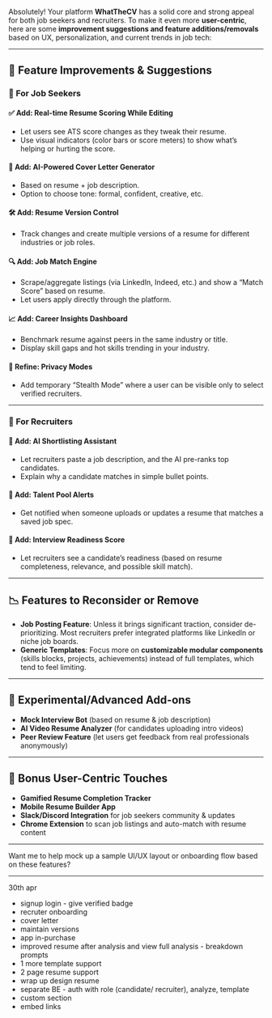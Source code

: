 Absolutely! Your platform **WhatTheCV** has a solid core and strong appeal for both job seekers and recruiters. To make it even more **user-centric**, here are some **improvement suggestions and feature additions/removals** based on UX, personalization, and current trends in job tech:

---

## 🔧 Feature Improvements & Suggestions

### 💼 For Job Seekers

#### ✅ **Add: Real-time Resume Scoring While Editing**
- Let users see ATS score changes as they tweak their resume.
- Use visual indicators (color bars or score meters) to show what’s helping or hurting the score.

#### 🧠 **Add: AI-Powered Cover Letter Generator**
- Based on resume + job description.
- Option to choose tone: formal, confident, creative, etc.

#### 🛠️ **Add: Resume Version Control**
- Track changes and create multiple versions of a resume for different industries or job roles.

#### 🔍 **Add: Job Match Engine**
- Scrape/aggregate listings (via LinkedIn, Indeed, etc.) and show a “Match Score” based on resume.
- Let users apply directly through the platform.

#### 📈 **Add: Career Insights Dashboard**
- Benchmark resume against peers in the same industry or title.
- Display skill gaps and hot skills trending in your industry.

#### 🔐 **Refine: Privacy Modes**
- Add temporary “Stealth Mode” where a user can be visible only to select verified recruiters.

---

### 👥 For Recruiters

#### 🤖 **Add: AI Shortlisting Assistant**
- Let recruiters paste a job description, and the AI pre-ranks top candidates.
- Explain why a candidate matches in simple bullet points.

#### 🎯 **Add: Talent Pool Alerts**
- Get notified when someone uploads or updates a resume that matches a saved job spec.

#### 🧩 **Add: Interview Readiness Score**
- Let recruiters see a candidate’s readiness (based on resume completeness, relevance, and possible skill match).

---

## 📉 Features to Reconsider or Remove

- **Job Posting Feature**: Unless it brings significant traction, consider de-prioritizing. Most recruiters prefer integrated platforms like LinkedIn or niche job boards.
- **Generic Templates**: Focus more on **customizable modular components** (skills blocks, projects, achievements) instead of full templates, which tend to feel limiting.

---

## 🧪 Experimental/Advanced Add-ons

- **Mock Interview Bot** (based on resume & job description)
- **AI Video Resume Analyzer** (for candidates uploading intro videos)
- **Peer Review Feature** (let users get feedback from real professionals anonymously)

---

## 🎯 Bonus User-Centric Touches

- **Gamified Resume Completion Tracker**
- **Mobile Resume Builder App**
- **Slack/Discord Integration** for job seekers community & updates
- **Chrome Extension** to scan job listings and auto-match with resume content

---

Want me to help mock up a sample UI/UX layout or onboarding flow based on these features?

---

30th apr

- signup login - give verified badge
- recruter onboarding
- cover letter
- maintain versions
- app in-purchase
- improved resume after analysis and view full analysis - breakdown prompts
- 1 more template support
- 2 page resume support
- wrap up design resume
- separate BE - auth with role (candidate/ recruiter), analyze, template
- custom section
- embed links